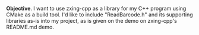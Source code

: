 **Objective**. I want to use zxing-cpp as a library for my C++ program using CMake as a build tool. I'd like to include "ReadBarcode.h" and its supporting libraries as-is into my project, as is given on the demo on zxing-cpp's README.md demo.
